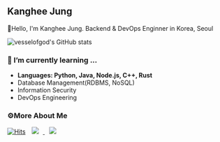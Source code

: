 ## Kanghee Jung 
👋Hello, I'm Kanghee Jung. Backend & DevOps Enginner in Korea, Seoul

![vesselofgod's GitHub stats](https://github-readme-stats.vercel.app/api?username=vesselofgod&count_private=true&hide_border=true&show_icons=true)
</br>

### 🌱 I’m currently learning ...
- **Languages: Python, Java, Node.js, C++, Rust** 
- Database Management(RDBMS, NoSQL)
- Information Security
- DevOps Engineering

### ⚙️More About Me
[![Hits](https://hits.seeyoufarm.com/api/count/incr/badge.svg?url=https%3A%2F%2Fgithub.com%2Fgjbae1212%2Fvesselofgod&count_bg=%233D7EC8&title_bg=%23555555&icon=&icon_color=%23E7E7E7&title=hits&edge_flat=false)](https://github.com/vesselofgod)
<a href="https://www.linkedin.com/in/kanghee-jung-424612226/">
    <img src="https://img.shields.io/badge/LinkedIn-0077B5?style=flat&logo=linkedin&logoColor=white&link=https://www.linkedin.com/in/kanghee-jung-424612226/"
        style="height : auto; margin-left : 10px; margin-right : 10px;"/>
</a>
<a href="https://oflofty.tistory.com">
    <img src="http://img.shields.io/badge/Tech Blog-00D182?style=flat&logo=Emby&logoColor=white&link=https://oflofty.tistory.com"
        style="height : auto; margin-left : 10px; margin-right : 10px;"/>
</a>

<!--
**vesselofgod/vesselofgod** is a ✨ _special_ ✨ repository because its `README.md` (this file) appears on your GitHub profile.

Here are some ideas to get you started:

- 🌱 I’m currently learning ...
- 👯 I’m looking to collaborate on ...
- 🤔 I’m looking for help with ...
- 💬 Ask me about ...
- 📫 How to reach me: ...
- 😄 Pronouns: ...
- ⚡ Fun fact: ...
-->
